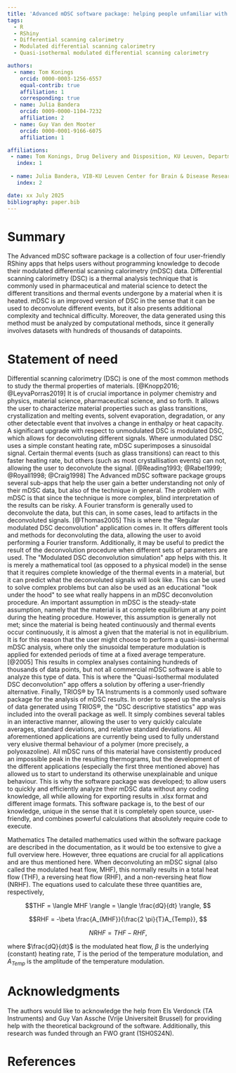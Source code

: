 ```yaml
---
title: 'Advanced mDSC software package: helping people unfamiliar with programming with unraveling complex mDSC data'
tags:
  - R
  - RShiny
  - Differential scanning calorimetry
  - Modulated differential scanning calorimetry
  - Quasi-isothermal modulated differential scanning calorimetry

authors:
  - name: Tom Konings
    orcid: 0000-0003-1256-6557
    equal-contrib: true
    affiliation: 1
    corresponding: true
  - name: Julia Bandera
    orcid: 0009-0000-1104-7232
    affiliation: 2
  - name: Guy Van den Mooter
    orcid: 0000-0001-9166-6075
    affiliation: 1

affiliations:
 - name: Tom Konings, Drug Delivery and Disposition, KU Leuven, Department of Pharmaceutical and Pharmacological Sciences, Campus Gasthuisberg ON2, Herestraat 49 b921, 3000 Leuven, Belgium.
   index: 1
   
 - name: Julia Bandera, VIB-KU Leuven Center for Brain & Disease Research, Herestraat 49 Box 602, Leuven, 3000, Belgium; Department of Neurosciences, Leuven Brain Institute, KU Leuven, Herestraat 49 Box 602, Leuven, 3000, Belgium.
   index: 2

date: xx July 2025
bibliography: paper.bib
---
```


# Summary
The Advanced mDSC software package is a collection of four user-friendly RShiny apps that helps users without programming knowledge to decode their modulated differential scanning calorimetry (mDSC) data. Differential scanning calorimetry (DSC) is a thermal analysis technique that is commonly used in pharmaceutical and material science to detect the different transitions and thermal events undergone by a material when it is heated. mDSC is an improved version of DSC in the sense that it can be used to deconvolute different events, but it also presents additional complexity and technical difficulty. Moreover, the data generated using this method must be analyzed by computational methods, since it generally involves datasets with hundreds of thousands of datapoints. 


# Statement of need
Differential scanning calorimetry (DSC) is one of the most common methods to study the thermal properties of materials. [@Knopp2016; @LeyvaPorras2019] It is of crucial importance in polymer chemistry and physics, material science, pharmaceutical science, and so forth. It allows the user to characterize material properties such as glass transitions, crystallization and melting events, solvent evaporation, degradation, or any other detectable event that involves a change in enthalpy or heat capacity. A significant upgrade with respect to unmodulated DSC is modulated DSC, which allows for deconvoluting different signals. Where unmodulated DSC uses a simple constant heating rate, mDSC superimposes a sinusoidal signal. Certain thermal events (such as glass transitions) can react to this faster heating rate, but others (such as most crystallisation events) can not, allowing the user to deconvolute the signal. [@Reading1993; @Rabel1999; @Royall1998; @Craig1998] The Advanced mDSC software package groups several sub-apps that help the user gain a better understanding not only of their mDSC data, but also of the technique in general. 
The problem with mDSC is that since the technique is more complex, blind interpretation of the results can be risky. A Fourier transform is generally used to deconvolute the data, but this can, in some cases, lead to artifacts in the deconvoluted signals. [@Thomas2005] This is where the "Regular modulated DSC deconvolution" application comes in. It offers different tools and methods for deconvoluting the data, allowing the user to avoid performing a Fourier transform. 
Additionally, it may be useful to predict the result of the deconvolution procedure when different sets of parameters are used. The "Modulated DSC deconvolution simulation" app helps with this. It is merely a mathematical tool (as opposed to a physical model) in the sense that it requires complete knowledge of the thermal events in a material, but it can predict what the deconvoluted signals will look like. This can be used to solve complex problems but can also be used as an educational "look under the hood" to see what really happens in an mDSC deconvolution procedure. 
An important assumption in mDSC is the steady-state assumption, namely that the material is at complete equilibrium at any point during the heating procedure. However, this assumption is generally not met; since the material is being heated continuously and thermal events occur continuously, it is almost a given that the material is not in equilibrium. It is for this reason that the user might choose to perform a quasi-isothermal mDSC analysis, where only the sinusoidal temperature modulation is applied for extended periods of time at a fixed average temperature. [@2005] This results in complex analyses containing hundreds of thousands of data points, but not all commercial mDSC software is able to analyze this type of data. This is where the "Quasi-Isothermal modulated DSC deconvolution" app offers a solution by offering a user-friendly alternative. 
Finally, TRIOS® by TA Instruments is a commonly used software package for the analysis of mDSC results. In order to speed up the analysis of data generated using TRIOS®, the "DSC descriptive statistics" app was included into the overall package as well. It simply combines several tables in an interactive manner, allowing the user to very quickly calculate averages, standard deviations, and relative standard deviations. 
All aforementioned applications are currently being used to fully understand very elusive thermal behaviour of a polymer (more precisely, a polyoxazoline). All mDSC runs of this material have consistently produced an impossible peak in the resulting thermograms, but the development of the different applications (especially the first three mentioned above) has allowed us to start to understand its otherwise unexplainable and unique behaviour. This is why the software package was developed; to allow users to quickly and efficiently analyze their mDSC data without any coding knowledge, all while allowing for exporting results in .xlsx format and different image formats. This software package is, to the best of our knowledge, unique in the sense that it is completely open source, user-friendly, and combines powerful calculations that absolutely require code to execute. 

Mathematics
The detailed mathematics used within the software package are described in the documentation, as it would be too extensive to give a full overview here. However, three equations are crucial for all applications and are thus mentioned here. When deconvoluting an mDSC signal (also called the modulated heat flow, MHF), this normally results in a total heat flow (THF), a reversing heat flow (RHF), and a non-reversing heat flow (NRHF). The equations used to calculate these three quantities are, respectively, 

$$THF = \langle MHF \rangle = \langle \frac{dQ}{dt} \rangle, $$ 

$$RHF = -\beta \frac{A_{MHF}}{\frac{2 \pi}{T}A_{Temp}}, $$ 

$$NRHF = THF-RHF, $$

where $\frac{dQ}{dt}$ is the modulated heat flow, $\beta$ is the underlying (constant) heating rate, $T$ is the period of the temperature modulation, and $A_{Temp}$ is the amplitude of the temperature modulation.

# Acknowledgments
The authors would like to acknowledge the help from Els Verdonck (TA Instruments) and Guy Van Assche (Vrije Universiteit Brussel) for providing help with the theoretical background of the software. Additionally, this research was funded through an FWO grant (1SH0S24N). 


# References
